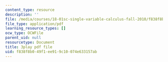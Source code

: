 ```yaml
---
content_type: resource
description: ''
file: /media/courses/18-01sc-single-variable-calculus-fall-2010/f838f8b049f1ee919c10074e633157ab_--lPz7VFnKI.pdf
file_type: application/pdf
learning_resource_types: []
ocw_type: OCWFile
parent_uid: null
resourcetype: Document
title: 3play pdf file
uid: f838f8b0-49f1-ee91-9c10-074e633157ab
---
```

